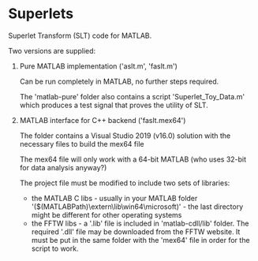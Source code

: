 # Superlets
Superlet Transform (SLT) code for MATLAB.

Two versions are supplied:
1. Pure MATLAB implementation ('aslt.m', 'faslt.m')

	Can be run completely in MATLAB, no further steps required.

	The 'matlab-pure' folder also contains a script 'Superlet_Toy_Data.m' which produces a test signal that proves the utility of SLT.

2. MATLAB interface for C++ backend ('faslt.mex64')

	The folder contains a Visual Studio 2019 (v16.0) solution with the necessary files to build the mex64 file

	The mex64 file will only work with a 64-bit MATLAB (who uses 32-bit for data analysis anyway?)

	The project file must be modified to include two sets of libraries: 

	- the MATLAB C libs - usually in your MATLAB folder '($(MATLABPath)\extern\lib\win64\microsoft)' - the last directory might be different for other operating systems
	- the FFTW libs - a '.lib' file is included in 'matlab-cdll/lib' folder. The required '.dll' file may be downloaded from the FFTW website. It must be put in the same folder with the 'mex64' file in order for the script to work.